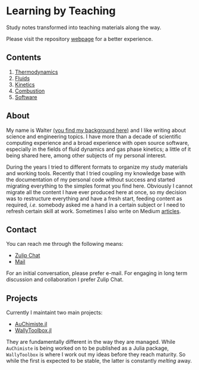 # Learning by Teaching

Study notes transformed into teaching materials along the way.

Please visit the repository [webpage](https://wallytutor.github.io/learning-by-teaching/) for a better experience.

## Contents

1. [Thermodynamics](thermodynamics/README.md)
1. [Fluids](fluids/README.ms)
1. [Kinetics](kinetics/README.md)
1. [Combustion](combustion/README.md)
1. [Software](software/README.md)

## About

My name is Walter [(you find my background here)](curriculum/curriculum.pdf) and I like writing about science and engineering topics. I have more than a decade of scientific computing experience and a broad experience with open source software, especially in the fields of fluid dynamics and gas phase kinetics; a little of it being shared here, among other subjects of my personal interest.

During the years I tried to different formats to organize my study materials and working tools. Recently that I tried coupling my knowledge base with the documentation of my personal code without success and started migrating everything to the simples format you find here. Obviously I cannot migrate all the content I have ever produced here at once, so my decision was to restructure everything and have a fresh start, feeding content as required, *i.e.* somebody asked me a hand in a certain subject or I need to refresh certain skill at work. Sometimes I also write on Medium [articles](https://medium.com/@waltermateriais).

## Contact

You can reach me through the following means:

- [Zulip Chat](https://wallytutor.zulipchat.com)
- [Mail](mailto:walter.dalmazsilva.manager@gmail.com)

For an initial conversation, please prefer e-mail. For engaging in long term discussion and collaboration I prefer Zulip Chat.

## Projects

Currently I maintaint two main projects:

- [AuChimiste.jl](https://wallytutor.github.io/AuChimiste.jl/dev/)
- [WallyToolbox.jl](https://wallytutor.github.io/WallyToolbox.jl/dev/)

They are fundamentally different in the way they are managed. While `AuChimiste` is being worked on to be published as a Julia package, `WallyToolbox` is where I work out my ideas before they reach maturity. So while the first is expected to be stable, the latter is constantly *melting* away.
